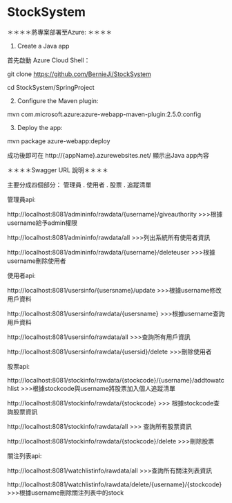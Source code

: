 # StockSystem

＊＊＊＊將專案部署至Azure: ＊＊＊＊

1. Create a Java app

首先啟動 Azure Cloud Shell：

git clone https://github.com/BernieJi/StockSystem

cd StockSystem/SpringProject

2. Configure the Maven plugin:


mvn com.microsoft.azure:azure-webapp-maven-plugin:2.5.0:config


3. Deploy the app:

mvn package azure-webapp:deploy

成功後即可在 http://{appName}.azurewebsites.net/ 顯示出Java app內容






＊＊＊＊Swagger URL 說明＊＊＊＊


主要分成四個部分： 管理員 . 使用者 . 股票 . 追蹤清單


管理員api:


http://localhost:8081/admininfo/rawdata/{username}/giveauthority >>>根據username給予admin權限


http://localhost:8081/admininfo/rawdata/all  >>>列出系統所有使用者資訊


http://localhost:8081/admininfo/rawdata/{username}/deleteuser >>>根據username刪除使用者


使用者api:


http://localhost:8081/usersinfo/{usersname}/update  >>>根據username修改用戶資料


http://localhost:8081/usersinfo/rawdata/{usersname} >>>根據username查詢用戶資料


http://localhost:8081/usersinfo/rawdata/all >>>查詢所有用戶資訊


http://localhost:8081/usersinfo/rawdata/{usersid}/delete >>>刪除使用者


股票api:


http://localhost:8081/stockinfo/rawdata/{stockcode}/{username}/addtowatchlist >>>根據stockcode與username將股票加入個人追蹤清單


http://localhost:8081/stockinfo/rawdata/{stockcode} >>> 根據stockcode查詢股票資訊


http://localhost:8081/stockinfo/rawdata/all >>> 查詢所有股票資訊


http://localhost:8081/stockinfo/rawdata/{stockcode}/delete >>>刪除股票

關注列表api:


http://localhost:8081/watchlistinfo/rawdata/all >>>查詢所有關注列表資訊


http://localhost:8081/watchlistinfo/rawdata/delete/{username}/{stockcode} >>>根據username刪除關注列表中的stock






